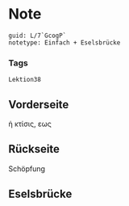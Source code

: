 # Note
```
guid: L/7`GcogP`
notetype: Einfach + Eselsbrücke
```

### Tags
```
Lektion38
```

## Vorderseite
ἡ κτίσις, εως

## Rückseite
Schöpfung

## Eselsbrücke

